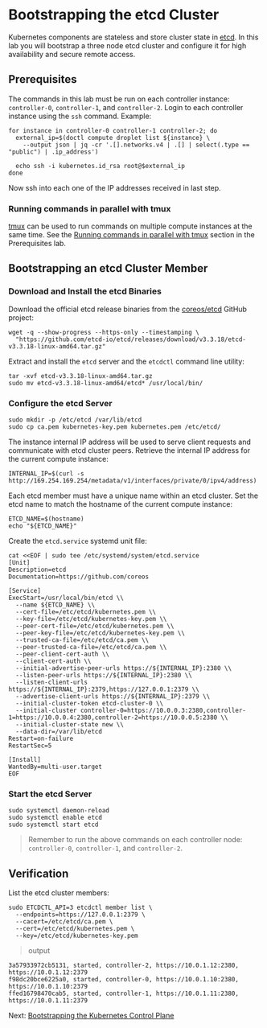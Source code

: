# Bootstrapping the etcd Cluster

Kubernetes components are stateless and store cluster state in [etcd](https://github.com/coreos/etcd). In this lab you will bootstrap a three node etcd cluster and configure it for high availability and secure remote access.

## Prerequisites

The commands in this lab must be run on each controller instance: `controller-0`, `controller-1`, and `controller-2`. Login to each controller instance using the `ssh` command. Example:

```
for instance in controller-0 controller-1 controller-2; do
  external_ip=$(doctl compute droplet list ${instance} \
    --output json | jq -cr '.[].networks.v4 | .[] | select(.type == "public") | .ip_address')

  echo ssh -i kubernetes.id_rsa root@$external_ip
done
```

Now ssh into each one of the IP addresses received in last step.

### Running commands in parallel with tmux

[tmux](https://github.com/tmux/tmux/wiki) can be used to run commands on multiple compute instances at the same time. See the [Running commands in parallel with tmux](01-prerequisites.md#running-commands-in-parallel-with-tmux) section in the Prerequisites lab.

## Bootstrapping an etcd Cluster Member

### Download and Install the etcd Binaries

Download the official etcd release binaries from the [coreos/etcd](https://github.com/coreos/etcd) GitHub project:

```
wget -q --show-progress --https-only --timestamping \
  "https://github.com/etcd-io/etcd/releases/download/v3.3.18/etcd-v3.3.18-linux-amd64.tar.gz"
```

Extract and install the `etcd` server and the `etcdctl` command line utility:

```
tar -xvf etcd-v3.3.18-linux-amd64.tar.gz
sudo mv etcd-v3.3.18-linux-amd64/etcd* /usr/local/bin/
```

### Configure the etcd Server

```
sudo mkdir -p /etc/etcd /var/lib/etcd
sudo cp ca.pem kubernetes-key.pem kubernetes.pem /etc/etcd/
```

The instance internal IP address will be used to serve client requests and communicate with etcd cluster peers. Retrieve the internal IP address for the current compute instance:

```
INTERNAL_IP=$(curl -s http://169.254.169.254/metadata/v1/interfaces/private/0/ipv4/address)
```

Each etcd member must have a unique name within an etcd cluster. Set the etcd name to match the hostname of the current compute instance:

```
ETCD_NAME=$(hostname)
echo "${ETCD_NAME}"
```

Create the `etcd.service` systemd unit file:

```
cat <<EOF | sudo tee /etc/systemd/system/etcd.service
[Unit]
Description=etcd
Documentation=https://github.com/coreos

[Service]
ExecStart=/usr/local/bin/etcd \\
  --name ${ETCD_NAME} \\
  --cert-file=/etc/etcd/kubernetes.pem \\
  --key-file=/etc/etcd/kubernetes-key.pem \\
  --peer-cert-file=/etc/etcd/kubernetes.pem \\
  --peer-key-file=/etc/etcd/kubernetes-key.pem \\
  --trusted-ca-file=/etc/etcd/ca.pem \\
  --peer-trusted-ca-file=/etc/etcd/ca.pem \\
  --peer-client-cert-auth \\
  --client-cert-auth \\
  --initial-advertise-peer-urls https://${INTERNAL_IP}:2380 \\
  --listen-peer-urls https://${INTERNAL_IP}:2380 \\
  --listen-client-urls https://${INTERNAL_IP}:2379,https://127.0.0.1:2379 \\
  --advertise-client-urls https://${INTERNAL_IP}:2379 \\
  --initial-cluster-token etcd-cluster-0 \\
  --initial-cluster controller-0=https://10.0.0.3:2380,controller-1=https://10.0.0.4:2380,controller-2=https://10.0.0.5:2380 \\
  --initial-cluster-state new \\
  --data-dir=/var/lib/etcd
Restart=on-failure
RestartSec=5

[Install]
WantedBy=multi-user.target
EOF
```

### Start the etcd Server

```
sudo systemctl daemon-reload
sudo systemctl enable etcd
sudo systemctl start etcd
```

> Remember to run the above commands on each controller node: `controller-0`, `controller-1`, and `controller-2`.

## Verification

List the etcd cluster members:

```
sudo ETCDCTL_API=3 etcdctl member list \
  --endpoints=https://127.0.0.1:2379 \
  --cacert=/etc/etcd/ca.pem \
  --cert=/etc/etcd/kubernetes.pem \
  --key=/etc/etcd/kubernetes-key.pem
```

> output

```
3a57933972cb5131, started, controller-2, https://10.0.1.12:2380, https://10.0.1.12:2379
f98dc20bce6225a0, started, controller-0, https://10.0.1.10:2380, https://10.0.1.10:2379
ffed16798470cab5, started, controller-1, https://10.0.1.11:2380, https://10.0.1.11:2379
```

Next: [Bootstrapping the Kubernetes Control Plane](08-bootstrapping-kubernetes-controllers.md)

